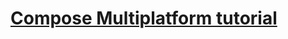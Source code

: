 # [Compose Multiplatform tutorial](https://www.jetbrains.com/help/kotlin-multiplatform-dev/compose-multiplatform-create-first-app.html)